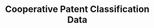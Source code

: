 ---
bigquery: https://console.cloud.google.com/bigquery?p=patents-public-data&d=cpc&page=dataset
citation: '“Cooperative Patent Classification” by the EPO and USPTO, for public use. '
contributors: EPO, USPTO
cost: None
description: Cooperative Patent Classification Data contains the scheme and definitions
  of the Cooperative Patent Classification system for classifying patent documents.
  The CPC is the result of a partnership between the EPO and the USPTO in their joint
  effort to develop a common, internationally compatible classification system for
  technical documents, in particular patent publications, which will be used by both
  offices in the patent granting process
documentation: https://www.cooperativepatentclassification.org/cpcSchemeAndDefinitions
last_edit: 04/07/2022, 13:14:50
location: https://www.cooperativepatentclassification.org/index
maintained_by: USPTO, EPO
schema_fields:
- breakdown_code
- informativeReferences
- childGroups
- level
- informative_references
- synonyms
- date_revised
- not_allocatable
- additional_only
- residualReferences
- residual_references
- breakdownCode
- parents
- definition
- limiting_references
- ipc_concordant
- dateRevised
- notAllocatable
- sizeCache
- title_full
- ipcConcordant
- title_part
- titlePart
- children
- limitingReferences
- symbol
- child_groups
- applicationReferences
- application_references
- glossary
- status
- titleFull
shortname: cooperative_patent_classification
tags:
- patents
- science
title: Cooperative Patent Classification Data
uuid: 984374a7-16e9-4b35-9445-458daceb01bf
---